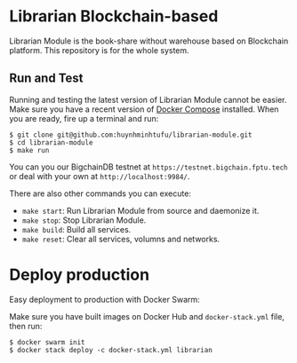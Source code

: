 # Librarian Blockchain-based

Librarian Module is the book-share without warehouse based on Blockchain platform. This repository is for the whole system.

## Run and Test

Running and testing the latest version of Librarian Module cannot be easier. Make sure you have a recent version of [Docker Compose](https://docs.docker.com/compose/install/) installed. When you are ready, fire up a terminal and run:

```text
$ git clone git@github.com:huynhminhtufu/librarian-module.git
$ cd librarian-module
$ make run
```

You can you our BigchainDB testnet at `https://testnet.bigchain.fptu.tech` or deal with your own at `http://localhost:9984/`.

There are also other commands you can execute:

- `make start`: Run Librarian Module from source and daemonize it.
- `make stop`: Stop Librarian Module.
- `make build`: Build all services.
- `make reset`: Clear all services, volumns and networks.

# Deploy production

Easy deployment to production with Docker Swarm:

Make sure you have built images on Docker Hub and `docker-stack.yml` file, then run:

```
$ docker swarm init
$ docker stack deploy -c docker-stack.yml librarian
```
